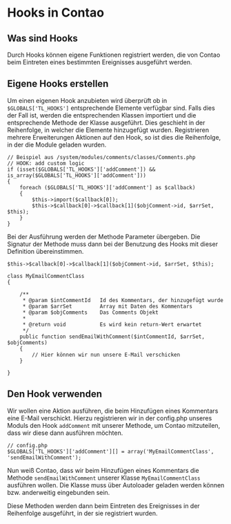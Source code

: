 # Hooks in Contao

## Was sind Hooks

Durch Hooks können eigene Funktionen registriert werden, die von Contao beim
Eintreten eines bestimmten Ereignisses ausgeführt werden.

## Eigene Hooks erstellen

Um einen eigenen Hook anzubieten wird überprüft ob in `$GLOBALS['TL_HOOKS']`
entsprechende Elemente verfügbar sind. Falls dies der Fall ist, werden die
entsprechenden Klassen importiert und die entsprechende Methode der Klasse
ausgeführt. Dies geschieht in der Reihenfolge, in welcher die Elemente
hinzugefügt wurden. Registrieren mehrere Erweiterungen Aktionen auf den
Hook, so ist dies die Reihenfolge, in der die Module geladen wurden.

``` {.php}
// Beispiel aus /system/modules/comments/classes/Comments.php
// HOOK: add custom logic
if (isset($GLOBALS['TL_HOOKS']['addComment']) && is_array($GLOBALS['TL_HOOKS']['addComment']))
{
	foreach ($GLOBALS['TL_HOOKS']['addComment'] as $callback)
	{
		$this->import($callback[0]);
		$this->$callback[0]->$callback[1]($objComment->id, $arrSet, $this);
	}
}
```

Bei der Ausführung werden der Methode Parameter übergeben. Die Signatur der
Methode muss dann bei der Benutzung des Hooks mit dieser Definition
übereinstimmen.

``` {.php}
$this->$callback[0]->$callback[1]($objComment->id, $arrSet, $this);
```

``` {.php}
class MyEmailCommentClass
{

	/**
	 * @param $intCommentId   Id des Kommentars, der hinzugefügt wurde
	 * @param $arrSet         Array mit Daten des Kommentars
	 * @param $objComments    Das Comments Objekt
	 *
	 * @return void           Es wird kein return-Wert erwartet
	 */
	public function sendEmailWithComment($intCommentId, $arrSet, $objComments)
	{
		// Hier können wir nun unsere E-Mail verschicken
	}

}

```

## Den Hook verwenden

Wir wollen eine Aktion ausführen, die beim Hinzufügen eines Kommentars eine
E-Mail verschickt. Hierzu registrieren wir in der config.php unseres Moduls
den Hook `addComment` mit unserer Methode, um Contao mitzuteilen, dass wir
diese dann ausführen möchten.

``` {.php}
// config.php
$GLOBALS['TL_HOOKS']['addComment'][] = array('MyEmailCommentClass', 'sendEmailWithComment');

```

Nun weiß Contao, dass wir beim Hinzufügen eines Kommentars die Methode
`sendEmailWithComment` unserer Klasse `MyEmailCommentClass` ausführen
wollen. Die Klasse muss über Autoloader geladen werden können bzw. anderweitig
eingebunden sein.

Diese Methoden werden dann beim Eintreten des Ereignisses in der Reihenfolge
ausgeführt, in der sie registriert wurden.

